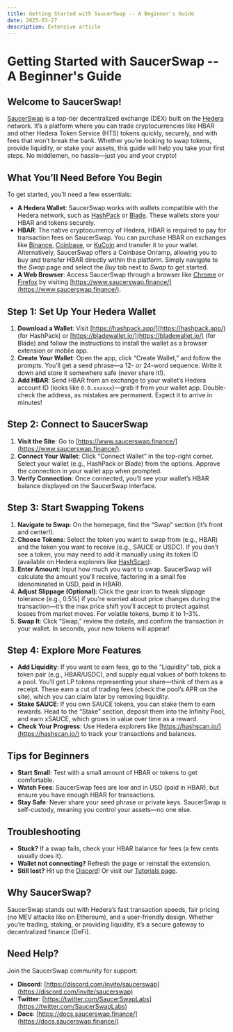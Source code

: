 ```yaml
---
title: Getting Started with SaucerSwap -- A Beginner's Guide
date: 2025-03-27
description: Extensive article 
---
```


# Getting Started with SaucerSwap -- A Beginner's Guide

## Welcome to SaucerSwap!

[SaucerSwap](https://www.saucerswap.finance/) is a top-tier decentralized exchange (DEX) built on the [Hedera](https://hedera.com/) network. It’s a platform where you can trade cryptocurrencies like HBAR and other Hedera Token Service (HTS) tokens quickly, securely, and with fees that won’t break the bank. Whether you’re looking to swap tokens, provide liquidity, or stake your assets, this guide will help you take your first steps. No middlemen, no hassle—just you and your crypto!


## What You’ll Need Before You Begin

To get started, you’ll need a few essentials:

- **A Hedera Wallet**: SaucerSwap works with wallets compatible with the Hedera network, such as [HashPack](https://hashpack.app/) or [Blade](https://bladewallet.io/). These wallets store your HBAR and tokens securely.
- **HBAR**: The native cryptocurrency of Hedera, HBAR is required to pay for transaction fees on SaucerSwap. You can purchase HBAR on exchanges like [Binance](https://www.binance.com/), [Coinbase](https://www.coinbase.com/), or [KuCoin](https://www.kucoin.com/) and transfer it to your wallet.  
  Alternatively, SaucerSwap offers a Coinbase Onramp, allowing you to buy and transfer HBAR directly within the platform. Simply navigate to the *Swap* page and select the *Buy* tab next to *Swap* to get started.
- **A Web Browser**: Access SaucerSwap through a browser like [Chrome](https://www.google.com/chrome/) or [Firefox](https://www.mozilla.org/firefox/) by visiting [https://www.saucerswap.finance/](https://www.saucerswap.finance/).


## Step 1: Set Up Your Hedera Wallet

1. **Download a Wallet**: Visit [https://hashpack.app/](https://hashpack.app/) (for HashPack) or [https://bladewallet.io/](https://bladewallet.io/) (for Blade) and follow the instructions to install the wallet as a browser extension or mobile app.
2. **Create Your Wallet**: Open the app, click “Create Wallet,” and follow the prompts. You’ll get a seed phrase—a 12- or 24-word sequence. Write it down and store it somewhere safe (never share it!).
3. **Add HBAR**: Send HBAR from an exchange to your wallet’s Hedera account ID (looks like `0.0.xxxxxx`)—grab it from your wallet app. Double-check the address, as mistakes are permanent. Expect it to arrive in minutes!


## Step 2: Connect to SaucerSwap

1. **Visit the Site**: Go to [https://www.saucerswap.finance/](https://www.saucerswap.finance/).
2. **Connect Your Wallet**: Click “Connect Wallet” in the top-right corner. Select your wallet (e.g., HashPack or Blade) from the options. Approve the connection in your wallet app when prompted.
3. **Verify Connection**: Once connected, you’ll see your wallet’s HBAR balance displayed on the SaucerSwap interface.


## Step 3: Start Swapping Tokens

1. **Navigate to Swap**: On the homepage, find the “Swap” section (it’s front and center!).
2. **Choose Tokens**: Select the token you want to swap from (e.g., HBAR) and the token you want to receive (e.g., SAUCE or USDC). If you don’t see a token, you may need to add it manually using its token ID (available on Hedera explorers like [HashScan](https://hashscan.io/)).
3. **Enter Amount**: Input how much you want to swap. SaucerSwap will calculate the amount you’ll receive, factoring in a small fee (denominated in USD, paid in HBAR).
4. **Adjust Slippage (Optional)**: Click the gear icon to tweak slippage tolerance (e.g., 0.5%) if you’re worried about price changes during the transaction—it’s the max price shift you’ll accept to protect against losses from market moves. For volatile tokens, bump it to 1–3%.
5. **Swap It**: Click “Swap,” review the details, and confirm the transaction in your wallet. In seconds, your new tokens will appear!


## Step 4: Explore More Features

- **Add Liquidity**: If you want to earn fees, go to the “Liquidity” tab, pick a token pair (e.g., HBAR/USDC), and supply equal values of both tokens to a pool. You’ll get LP tokens representing your share—think of them as a receipt. These earn a cut of trading fees (check the pool’s APR on the site), which you can claim later by removing liquidity.
- **Stake SAUCE**: If you own SAUCE tokens, you can stake them to earn rewards. Head to the “Stake” section, deposit them into the Infinity Pool, and earn xSAUCE, which grows in value over time as a reward.
- **Check Your Progress**: Use Hedera explorers like [https://hashscan.io/](https://hashscan.io/) to track your transactions and balances.


## Tips for Beginners

- **Start Small**: Test with a small amount of HBAR or tokens to get comfortable.
- **Watch Fees**: SaucerSwap fees are low and in USD (paid in HBAR), but ensure you have enough HBAR for transactions.
- **Stay Safe**: Never share your seed phrase or private keys. SaucerSwap is self-custody, meaning you control your assets—no one else.


## Troubleshooting

- **Stuck?** If a swap fails, check your HBAR balance for fees (a few cents usually does it).
- **Wallet not connecting?** Refresh the page or reinstall the extension.
- **Still lost?** Hit up the [Discord](https://discord.com/invite/saucerswap)! Or visit our [Tutorials page](https://docs.saucerswap.finance/tutorials).


## Why SaucerSwap?

SaucerSwap stands out with Hedera’s fast transaction speeds, fair pricing (no MEV attacks like on Ethereum), and a user-friendly design. Whether you’re trading, staking, or providing liquidity, it’s a secure gateway to decentralized finance (DeFi).


## Need Help?

Join the SaucerSwap community for support:

- **Discord**: [https://discord.com/invite/saucerswap](https://discord.com/invite/saucerswap)
- **Twitter**: [https://twitter.com/SaucerSwapLabs](https://twitter.com/SaucerSwapLabs)
- **Docs**: [https://docs.saucerswap.finance/](https://docs.saucerswap.finance/)
